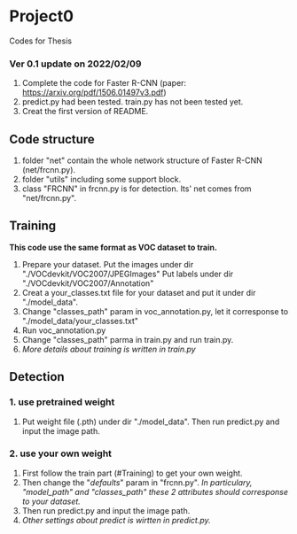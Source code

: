 # Project0
Codes for Thesis

### Ver 0.1  update on 2022/02/09
1. Complete the code for Faster R-CNN (paper: https://arxiv.org/pdf/1506.01497v3.pdf)
2. predict.py had been tested. train.py has not been tested yet.
3. Creat the first version of README.


## Code structure
1. folder "net" contain the whole network structure of Faster R-CNN (net/frcnn.py).
2. folder "utils" including some support block.
3. class "FRCNN" in frcnn.py is for detection. Its' net comes from "net/frcnn.py".


## Training
__This code use the same format as VOC dataset to train.__
1. Prepare your dataset.
   Put the images under dir "./VOCdevkit/VOC2007/JPEGImages"
   Put labels under dir "./VOCdevkit/VOC2007/Annotation"
2. Creat a your_classes.txt file for your dataset and put it under dir "./model_data".
3. Change "classes_path" param in voc_annotation.py, let it corresponse to "./model_data/your_classes.txt"
4. Run voc_annotation.py
5. Change "classes_path" parma in train.py and run train.py.
6. _More details about training is written in train.py_

## Detection
### 1. use pretrained weight
1. Put weight file (.pth) under dir "./model_data". Then run predict.py and input the image path.
### 2. use your own weight
1. First follow the train part (#Training) to get your own weight.
2. Then change the "_defaults_" param in "frcnn.py".
   _In particulary, "model_path" and "classes_path" these 2 attributes should corresponse to your dataset._
3. Then run predict.py and input the image path.
4. _Other settings about predict is wirtten in predict.py._
